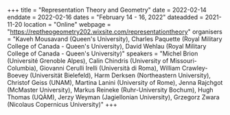 +++
title = "Representation Theory and Geometry"
date = 2022-02-14
enddate = 2022-02-16
dates = "February  14 - 16, 2022"
dateadded = 2021-11-20
location = "Online"
webpage = "https://reptheogeometry202.wixsite.com/representationtheory"
organisers = "Kaveh Mousavand (Queen's University), Charles Paquette (Royal Military College of Canada - Queen's University), David Wehlau (Royal Military College of Canada - Queen's University)"
speakers = "Michel Brion (Université Grenoble Alpes), Calin Chindris (University of Missouri-Columbia), Giovanni Cerulli Irelli (Università di Roma), William Crawley-Boevey (Universität Bielefeld), Harm Derksen (Northeastern University), Christof Geiss (UNAM), Martina Lanini (University of Rome), Jenna Rajchgot (McMaster University), Markus Reineke (Ruhr-University Bochum), Hugh Thomas (UQÀM), Jerzy Weyman (Jagiellonian University), Grzegorz Zwara (Nicolaus Copernicus University)"
+++
